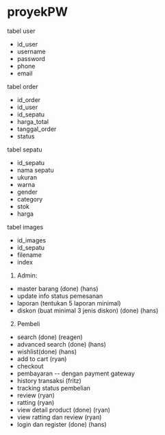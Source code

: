 # proyekPW
tabel user
- id_user
- username
- password
- phone
- email


tabel order
- id_order
- id_user
- id_sepatu
- harga_total
- tanggal_order
- status

tabel sepatu
- id_sepatu
- nama sepatu
- ukuran
- warna
- gender
- category
- stok
- harga

tabel images
- id_images
- id_sepatu
- filename
- index

1. Admin:
- master barang (done) (hans)
- update info status pemesanan
- laporan (tentukan 5 laporan minimal) 
- diskon (buat minimal 3 jenis diskon) (done) (hans)

2. Pembeli
- search (done) (reagen)
- advanced search (done) (hans)
- wishlist(done) (hans)
- add to cart (ryan)
- checkout 
- pembayaran -- dengan payment gateway
- history transaksi (fritz)
- tracking status pembelian
- review (ryan)
- ratting (ryan)
- view detail product (done) (ryan)
- view ratting dan review (ryan)
- login dan register (done) (hans)